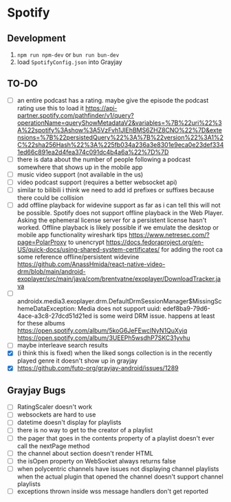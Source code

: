 # Spotify

## Development

1. `npm run npm-dev` or `bun run bun-dev`
2. load `SpotifyConfig.json` into Grayjay

## TO-DO

-   [ ] an entire podcast has a rating. maybe give the episode the podcast rating use this to load it
    <https://api-partner.spotify.com/pathfinder/v1/query?operationName=queryShowMetadataV2&variables=%7B%22uri%22%3A%22spotify%3Ashow%3A5VzFvh1JlEhBMS6ZHZ8CNO%22%7D&extensions=%7B%22persistedQuery%22%3A%7B%22version%22%3A1%2C%22sha256Hash%22%3A%225fb034a236a3e8301e9eca0e23def3341ed66c891ea2d4fea374c091dc4b4a6a%22%7D%7D>
-   [ ] there is data about the number of people following a podcast somewhere that shows up in the
  mobile app
-   [ ] music video support (not available in the us)
-   [ ] video podcast support (requires a better websocket api)
-   [ ] similar to bilibili i think we need to add id prefixes or suffixes because there could be collision
-   [ ] add offline playback for widevine support as far as i can tell this will not be possible.
    Spotify does not support offline playback in the Web Player. Asking the ephemeral license
    server for a persistent license hasn't worked. Offline playback is likely possible if we
    emulate the desktop or mobile app functionality wireshark tips
    <https://www.netresec.com/?page=PolarProxy> to unencrypt
    <https://docs.fedoraproject.org/en-US/quick-docs/using-shared-system-certificates/> for
    adding the root ca some reference offline/persistent widevine
    <https://github.com/AnassHmida/react-native-video-drm/blob/main/android-exoplayer/src/main/java/com/brentvatne/exoplayer/DownloadTracker.java>
-   [ ] androidx.media3.exoplayer.drm.DefaultDrmSessionManager$MissingSchemeDataException: Media does
    not support uuid: edef8ba9-79d6-4ace-a3c8-27dcd51d21ed is some weird DRM issue. happens at
    least for these albums <https://open.spotify.com/album/5koG6JeFEwcINyN1QuXyiq>
    <https://open.spotify.com/album/3UEEPh5wsdhP7SKC31yvhu>
-   [ ] maybe interleave search results
-   [x] (i think this is fixed) when the liked songs collection is in the recently played genre it
  doesn't show up in grayjay
-   [x] <https://github.com/futo-org/grayjay-android/issues/1289>

## Grayjay Bugs

-   [ ] RatingScaler doesn't work
-   [ ] websockets are hard to use
-   [ ] datetime doesn't display for playlists
-   [ ] there is no way to get to the creator of a playlist
-   [ ] the pager that goes in the contents property of a playlist doesn't ever call the nextPage method
-   [ ] the channel about section doesn't render HTML
-   [ ] the isOpen property on WebSocket always returns false
-   [ ] when polycentric channels have issues not displaying channel playlists when the actual
    plugin that opened the channel doesn't support channel playlists
-   [ ] exceptions thrown inside wss message handlers don't get reported
